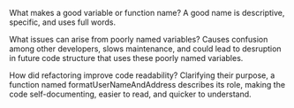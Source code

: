 What makes a good variable or function name?
A good name is descriptive, specific, and uses full words.

What issues can arise from poorly named variables?
Causes confusion among other developers, slows maintenance, and could lead to desruption in future code structure that uses these poorly named variables.

How did refactoring improve code readability?
Clarifying their purpose, a function named formatUserNameAndAddress describes its role, making the code self-documenting, easier to read, and quicker to understand.